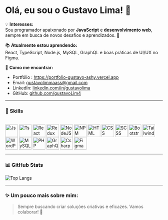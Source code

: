 # Olá, eu sou o Gustavo Lima! 👋

💡 **Interesses:**  
Sou programador apaixonado por **JavaScript** e **desenvolvimento web**, sempre em busca de novos desafios e aprendizados. 🚀  

📚 **Atualmente estou aprendendo:**  
React, TypeScript, Node.js, MySQL, GraphQL e boas práticas de UI/UX no Figma.  

📩 **Como me encontrar:**  
- Portfólio : https://portfolio-gustavo-ashy.vercel.app
- Email: gustavolimmaass@gmail.com  
- LinkedIn: [linkedin.com/in/gustavolima](https://linkedin.com/in/gustavolima)  
- GitHub: [github.com/gustavoLim4](https://github.com/gustavoLim4)


---

### 🚀 Skills  

<div style="display: inline_block"><br>
  <img align="center" alt="Js" height="40" width="40" src="https://cdn.jsdelivr.net/gh/devicons/devicon/icons/javascript/javascript-original.svg">
  <img align="center" alt="Ts" height="40" width="40" src="https://cdn.jsdelivr.net/gh/devicons/devicon/icons/typescript/typescript-original.svg">
  <img align="center" alt="React" height="40" width="40" src="https://cdn.jsdelivr.net/gh/devicons/devicon/icons/react/react-original.svg">
  <img align="center" alt="Redux" height="40" width="40" src="https://cdn.jsdelivr.net/gh/devicons/devicon/icons/redux/redux-original.svg">
  <img align="center" alt="NodeJS" height="40" width="40" src="https://cdn.jsdelivr.net/gh/devicons/devicon/icons/nodejs/nodejs-original.svg">
  <img align="center" alt="NPM" height="40" width="40" src="https://cdn.jsdelivr.net/gh/devicons/devicon/icons/npm/npm-original-wordmark.svg">
  <img align="center" alt="HTML" height="40" width="40" src="https://cdn.jsdelivr.net/gh/devicons/devicon/icons/html5/html5-original.svg">
  <img align="center" alt="CSS" height="40" width="40" src="https://cdn.jsdelivr.net/gh/devicons/devicon/icons/css3/css3-original.svg">
  <img align="center" alt="SCSS" height="40" width="40" src="https://cdn.jsdelivr.net/gh/devicons/devicon/icons/sass/sass-original.svg">
  <img align="center" alt="Bootstrap" height="40" width="40" src="https://cdn.jsdelivr.net/gh/devicons/devicon/icons/bootstrap/bootstrap-original.svg">
  <img align="center" alt="Tailwind" height="40" width="40" src="https://cdn.jsdelivr.net/gh/devicons/devicon/icons/tailwindcss/tailwindcss-plain.svg">
  <img align="center" alt="WordPress" height="40" width="40" src="https://cdn.jsdelivr.net/gh/devicons/devicon/icons/wordpress/wordpress-original.svg">
  <img align="center" alt="MySQL" height="40" width="40" src="https://cdn.jsdelivr.net/gh/devicons/devicon/icons/mysql/mysql-original.svg">
  <img align="center" alt="PHP" height="40" width="40" src="https://cdn.jsdelivr.net/gh/devicons/devicon/icons/php/php-original.svg">
  <img align="center" alt="GraphQL" height="40" width="40" src="https://cdn.jsdelivr.net/gh/devicons/devicon/icons/graphql/graphql-plain.svg">
  <img align="center" alt="Csharp" height="40" width="40" src="https://cdn.jsdelivr.net/gh/devicons/devicon/icons/csharp/csharp-original.svg">
  <img align="center" alt="Figma" height="40" width="40" src="https://cdn.jsdelivr.net/gh/devicons/devicon/icons/figma/figma-original.svg">
</div>


---

### 📊 GitHub Stats

![Top Langs](https://github-readme-stats.vercel.app/api/top-langs/?username=gustavoLim4&layout=compact&theme=radical)

---

### ✨ Um pouco mais sobre mim:
> Sempre buscando criar soluções criativas e eficazes. Vamos colaborar! 🚀
